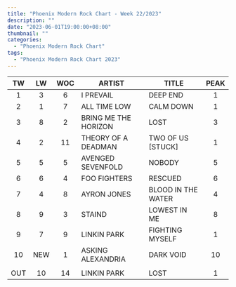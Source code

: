 ```yaml
---
title: "Phoenix Modern Rock Chart - Week 22/2023"
description: ""
date: "2023-06-01T19:00:00+08:00"
thumbnail: ""
categories:
  - "Phoenix Modern Rock Chart"
tags:
  - "Phoenix Modern Rock Chart 2023"
---
```

<!--more-->
|TW|LW|WOC|ARTIST|TITLE|PEAK|
|:----:|:----:|:----:|----|----|:----:|
|1|3|6|I PREVAIL|DEEP END|1|
|2|1|7|ALL TIME LOW|CALM DOWN|1|
|3|8|2|BRING ME THE HORIZON|LOST|3|
|4|2|11|THEORY OF A DEADMAN|TWO OF US [STUCK]|1|
|5|5|5|AVENGED SEVENFOLD|NOBODY|5|
|6|6|4|FOO FIGHTERS|RESCUED|6|
|7|4|8|AYRON JONES|BLOOD IN THE WATER|4|
|8|9|3|STAIND|LOWEST IN ME|8|
|9|7|9|LINKIN PARK|FIGHTING MYSELF|1|
|10|NEW|1|ASKING ALEXANDRIA|DARK VOID|10|
| | | | | | |
|OUT|10|14|LINKIN PARK|LOST|1|